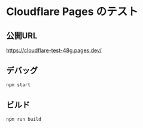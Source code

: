 # Cloudflare Pages のテスト

## 公開URL
https://cloudflare-test-48g.pages.dev/

## デバッグ
```sh
npm start
```

## ビルド
```sh
npm run build
```
